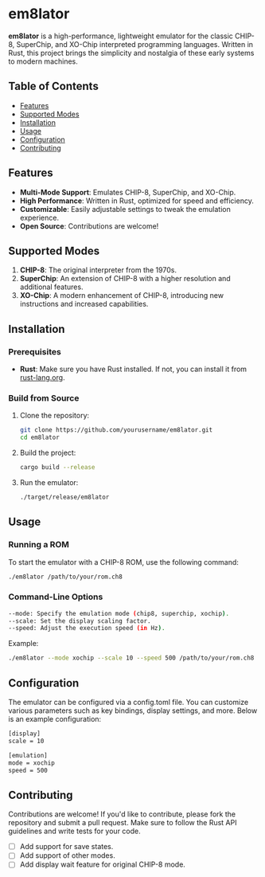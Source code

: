 # em8lator

**em8lator** is a high-performance, lightweight emulator for the classic CHIP-8, SuperChip, and XO-Chip interpreted programming languages. Written in Rust, this project brings the simplicity and nostalgia of these early systems to modern machines.

## Table of Contents

- [Features](#features)
- [Supported Modes](#supported-modes)
- [Installation](#installation)
- [Usage](#usage)
- [Configuration](#configuration)
- [Contributing](#contributing)

## Features

- **Multi-Mode Support**: Emulates CHIP-8, SuperChip, and XO-Chip.
- **High Performance**: Written in Rust, optimized for speed and efficiency.
- **Customizable**: Easily adjustable settings to tweak the emulation experience.
- **Open Source**: Contributions are welcome!

## Supported Modes

1. **CHIP-8**: The original interpreter from the 1970s.
2. **SuperChip**: An extension of CHIP-8 with a higher resolution and additional features.
3. **XO-Chip**: A modern enhancement of CHIP-8, introducing new instructions and increased capabilities.

## Installation

### Prerequisites

- **Rust**: Make sure you have Rust installed. If not, you can install it from [rust-lang.org](https://www.rust-lang.org/).

### Build from Source

1. Clone the repository:

    ```bash
    git clone https://github.com/yourusername/em8lator.git
    cd em8lator
    ```

2. Build the project:

    ```bash
    cargo build --release
    ```

3. Run the emulator:

    ```bash
    ./target/release/em8lator
    ```

## Usage

### Running a ROM

To start the emulator with a CHIP-8 ROM, use the following command:

```bash
./em8lator /path/to/your/rom.ch8
```

### Command-Line Options
```bash
--mode: Specify the emulation mode (chip8, superchip, xochip).
--scale: Set the display scaling factor.
--speed: Adjust the execution speed (in Hz).
```

Example:

```bash
./em8lator --mode xochip --scale 10 --speed 500 /path/to/your/rom.ch8
```

## Configuration
The emulator can be configured via a config.toml file. You can customize various parameters such as key bindings, display settings, and more. Below is an example configuration:

```bash
[display]
scale = 10

[emulation]
mode = xochip
speed = 500
```

## Contributing

Contributions are welcome! If you'd like to contribute, please fork the repository and submit a pull request. Make sure to follow the Rust API guidelines and write tests for your code.

- [ ] Add support for save states.
- [ ] Add support of other modes.
- [ ] Add display wait feature for original CHIP-8 mode.
